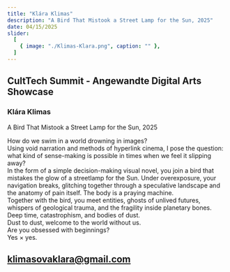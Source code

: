 ```yaml
---
title: "Klára Klimas"
description: "A Bird That Mistook a Street Lamp for the Sun, 2025"
date: 04/15/2025
slider:
  [
    { image: "./Klimas-Klara.png", caption: "" },
  ]
---
```

## CultTech Summit - Angewandte Digital Arts Showcase 
### Klára Klimas 

A Bird That Mistook a Street Lamp for the Sun, 2025 <br/>


How do we swim in a world drowning in images?<br/>
Using void narration and methods of hyperlink cinema, I pose the question: what kind of sense-making is possible in times when we feel it slipping away?<br/>
In the form of a simple decision-making visual novel, you join a bird that mistakes the glow of a streetlamp for the Sun. Under overexposure, your navigation breaks, glitching together through a speculative landscape and the anatomy of pain itself. The body is a praying machine.<br/>
Together with the bird, you meet entities, ghosts of unlived futures, whispers of geological trauma, and the fragility inside planetary bones.
Deep time, catastrophism, and bodies of dust.<br/>
Dust to dust, welcome to the world without us.<br/>
Are you obsessed with beginnings?<br/>
Yes × yes.
<br/>

## klimasovaklara@gmail.com


